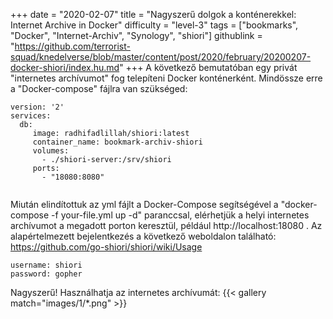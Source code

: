 +++
date = "2020-02-07"
title = "Nagyszerű dolgok a konténerekkel: Internet Archive in Docker"
difficulty = "level-3"
tags = ["bookmarks", "Docker", "Internet-Archiv", "Synology", "shiori"]
githublink = "https://github.com/terrorist-squad/knedelverse/blob/master/content/post/2020/february/20200207-docker-shiori/index.hu.md"
+++
A következő bemutatóban egy privát "internetes archívumot" fog telepíteni Docker konténerként. Mindössze erre a "Docker-compose" fájlra van szükséged:
```
version: '2'
services:
  db:
     image: radhifadlillah/shiori:latest
     container_name: bookmark-archiv-shiori
     volumes:
       - ./shiori-server:/srv/shiori
     ports:
       - "18080:8080"


```
Miután elindítottuk az yml fájlt a Docker-Compose segítségével a "docker-compose -f your-file.yml up -d" paranccsal, elérhetjük a helyi internetes archívumot a megadott porton keresztül, például http://localhost:18080 . Az alapértelmezett bejelentkezés a következő weboldalon található: https://github.com/go-shiori/shiori/wiki/Usage
```
username: shiori
password: gopher

```
Nagyszerű! Használhatja az internetes archívumát:
{{< gallery match="images/1/*.png" >}}